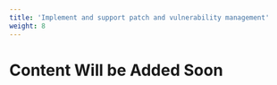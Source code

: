 ```yaml
---
title: 'Implement and support patch and vulnerability management'
weight: 8
---
```


# Content Will be Added Soon